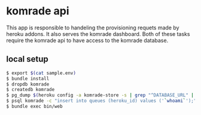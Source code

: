 # komrade api

This app is responsible to handeling the provisioning requets made by heroku addons. It also serves the komrade dashboard. Both of these tasks require the komrade api to have access to the komrade database.

## local setup

```bash
$ export $(cat sample.env)
$ bundle install
$ dropdb komrade
$ createdb komrade
$ pg_dump $(heroku config -a komrade-store -s | grep "^DATABASE_URL" | sed 's/DATABASE_URL=//') -s --no-acl --no-owner | psql komrade
$ psql komrade -c "insert into queues (heroku_id) values ('`whoami`');"
$ bundle exec bin/web
```

